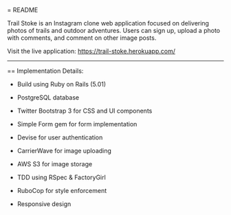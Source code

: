 = README

Trail Stoke is an Instagram clone web application focused on delivering photos of trails and outdoor adventures. Users can sign up, upload a photo with comments, and comment on other image posts.

Visit the live application: https://trail-stoke.herokuapp.com/

---
== Implementation Details:

* Build using Ruby on Rails (5.01)

* PostgreSQL database

* Twitter Bootstrap 3 for CSS and UI components

* Simple Form gem for form implementation

* Devise for user authentication

* CarrierWave for image uploading

* AWS S3 for image storage

* TDD using RSpec & FactoryGirl

* RuboCop for style enforcement

* Responsive design

